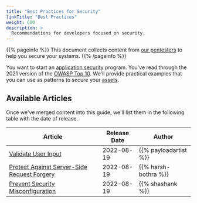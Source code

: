 ```yaml
---
title: "Best Practices for Security"
linkTitle: "Best Practices"
weight: 600
description: >
  Recommendations for developers focused on security.
---
```


{{% pageinfo %}}
This document collects content from [our pentesters](https://cobalt.io/our-pentesters) to
help you secure your systems.
{{% /pageinfo %}}

You want to start an [application security](../getting-started/glossary/#application-security-appsec)
program. You've read through the 2021 version of the [OWASP Top 10](https://owasp.org/Top10/).
We'll provide practical examples that you can use as patterns to secure your
[assets](../getting-started/glossary/#asset).

<!-- Plan: set up subdirectories based on each OWASP Top 10 entry. Add an `_index.md` file, with a brief description from https://owasp.org/Top10/ and add each article in that subdirectory -->
<!-- Keep the first articles in the "top-level" BestPractices subdirectory,
until we have enough articles to actually organize. -->

## Available Articles

Once we've merged content into this guide, we'll list them in the following table with the
date of release.

| Article                                                              | Release Date | Author                |
|----------------------------------------------------------------------|--------------|-----------------------|
| [Validate User Input](./input-validation)                      | 2022-08-19   | {{% payloadartist %}} |
| [Protect Against Server-Side Request Forgery](./protect-against-ssrf) | 2022-08-19   | {{% harsh-bothra %}}  |
| [Prevent Security Misconfiguration](./prevent-security-misconfig)              | 2022-08-19   | {{% shashank %}}      |

